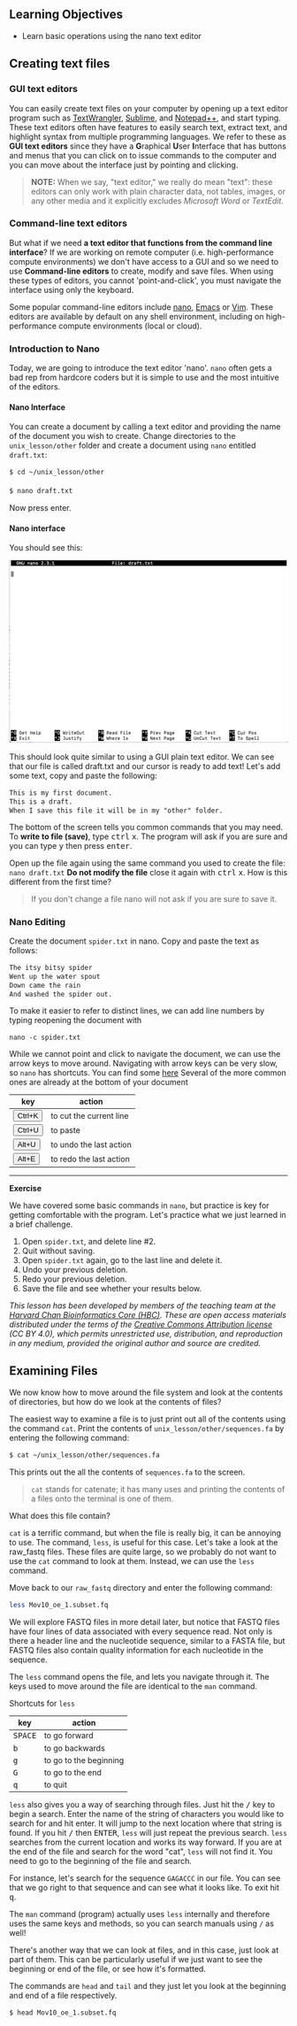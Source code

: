 
## Learning Objectives

* Learn basic operations using the nano text editor

## Creating text files


### GUI text editors

You can easily create text files on your computer by opening up a text editor program such as [TextWrangler](http://www.barebones.com/products/textwrangler/), [Sublime](http://www.sublimetext.com/), and [Notepad++](http://notepad-plus-plus.org/), and start typing. These text editors often have features to easily search text, extract text, and highlight syntax from multiple programming languages. We refer to these as **GUI text editors** since they have a **G**raphical **U**ser **I**nterface that has buttons and menus that you can click on to issue commands to the computer and you can move about the interface just by pointing and clicking.  

> **NOTE:** When we say, "text editor," we really do mean "text": these editors can only work with plain character data, not tables, images, or any other media and it explicitly excludes *Microsoft Word* or *TextEdit*. 


### Command-line text editors

But what if we need **a text editor that functions from the command line interface**? If we are working on remote computer (i.e. high-performance compute environments) we don't have access to a GUI and so we need to use **Command-line editors** to create, modify and save files. When using these types of editors, you cannot 'point-and-click', you must navigate the interface using only the keyboard.

Some popular command-line editors include [nano](http://www.nano-editor.org/), [Emacs](http://www.gnu.org/software/emacs/) or [Vim](http://www.vim.org/). These editors are available by default on any shell environment, including on high-performance compute environments (local or cloud).

### Introduction to Nano 

Today, we are going to introduce the text editor 'nano'. `nano` often gets a bad rep from hardcore coders but it is simple to use and the most intuitive of the editors.

#### Nano Interface

You can create a document by calling a text editor and providing the name of the document you wish to create. Change directories to the `unix_lesson/other` folder and create a document using `nano` entitled `draft.txt`:

```bash
$ cd ~/unix_lesson/other
	
$ nano draft.txt
```

Now press enter.

#### Nano interface

You should see this:

![image](img/nano.png)

This should look quite similar to using a GUI plain text editor. We can see that our file is called draft.txt and our cursor is ready to add text! Let's add some text, copy and paste the following:

```
This is my first document.
This is a draft.
When I save this file it will be in my "other" folder.
```

The bottom of the screen tells you common commands that you may need. To **write to file (save)**, type <kbd>ctrl</kbd> <kbd>x</kbd>. The program will ask if you are sure and you can type <kbd>y</kbd> then press <kbd>enter</kbd>.

Open up the file again using the same command you used to create the file: `nano draft.txt` **Do not modify the file** close it again with <kbd>ctrl</kbd> <kbd>x</kbd>. How is this different from the first time?

> If you don't change a file nano will not ask if you are sure to save it.


### Nano Editing
Create the document `spider.txt` in nano. Copy and paste the text as follows: 

```
The itsy bitsy spider
Went up the water spout
Down came the rain
And washed the spider out.
```

To make it easier to refer to distinct lines, we can add line numbers by typing reopening the document with 

```
nano -c spider.txt
```

While we cannot point and click to navigate the document, we can use the arrow keys to move around. Navigating with arrow keys can be very slow, so `nano` has shortcuts. You can find some [here](https://www.nano-editor.org/dist/latest/cheatsheet.html) Several of the more common ones are already at the bottom of your document



| key              | action                 |
| ---------------- | ---------------------- |
| <button>Ctrl+K</button>     | to cut the current line    |
| <button>Ctrl+U</button>     | to paste|
| <button>Alt+U</button>     | to undo the last action    |
| <button>Alt+E</button>     | to redo the last action|
*** 

**Exercise**

We have covered some basic commands in `nano`, but practice is key for getting comfortable with the program. Let's
practice what we just learned in a brief challenge.

1. Open `spider.txt`, and delete line #2.
2. Quit without saving.
3. Open `spider.txt` again, go to the last line and delete it. 
4. Undo your previous deletion.
5. Redo your previous deletion.
6. Save the file and see whether your results below.






*This lesson has been developed by members of the teaching team at the [Harvard Chan Bioinformatics Core (HBC)](http://bioinformatics.sph.harvard.edu/). These are open access materials distributed under the terms of the [Creative Commons Attribution license](https://creativecommons.org/licenses/by/4.0/) (CC BY 4.0), which permits unrestricted use, distribution, and reproduction in any medium, provided the original author and source are credited.*



## Examining Files

We now know how to move around the file system and look at the
contents of directories, but how do we look at the contents of files?

The easiest way to examine a file is to just print out all of the
contents using the command `cat`. Print the contents of `unix_lesson/other/sequences.fa` by entering the following command:

```bash
$ cat ~/unix_lesson/other/sequences.fa
```

This prints out the all the contents of `sequences.fa` to the screen.

> `cat` stands for catenate; it has many uses and printing the contents of a files onto the terminal is one of them.

What does this file contain?

`cat` is a terrific command, but when the file is really big, it can be annoying to use. The command, `less`, is useful for this case. Let's take a look at the raw_fastq files. These files are quite large, so we probably do not want to use the `cat` command to look at them. Instead, we can use the `less` command. 

Move back to our `raw_fastq` directory and enter the following command:

```bash
less Mov10_oe_1.subset.fq
```

We will explore FASTQ files in more detail later, but notice that FASTQ files have four lines of data associated with every sequence read. Not only is there a header line and the nucleotide sequence, similar to a FASTA file, but FASTQ files also contain quality information for each nucleotide in the sequence. 

The `less` command opens the file, and lets you navigate through it. The keys used to move around the file are identical to the `man` command.

<span class="caption">Shortcuts for `less`</span>

| key              | action                 |
| ---------------- | ---------------------- |
| <kbd>SPACE</kbd> | to go forward          |
| <kbd>b</kbd>     | to go backwards        |
| <kbd>g</kbd>     | to go to the beginning |
| <kbd>G</kbd>     | to go to the end       |
| <kbd>q</kbd>     | to quit                |

`less` also gives you a way of searching through files. Just hit the <kbd>/</kbd> key to begin a search. Enter the name of the string of characters you would like to search for and hit enter. It will jump to the next location where that string is found. If you hit <kbd>/</kbd> then <kbd>ENTER</kbd>, `less` will just repeat the previous search. `less` searches from the current location and works its way forward. If you are at the end of the file and search for the word "cat", `less` will not find it. You need to go to the beginning of the file and search.

For instance, let's search for the sequence `GAGACCC` in our file. You can see that we go right to that sequence and can see what it looks like. To exit hit <kbd>q</kbd>.

The `man` command (program) actually uses `less` internally and therefore uses the same keys and methods, so you can search manuals using `/` as well!

There's another way that we can look at files, and in this case, just
look at part of them. This can be particularly useful if we just want
to see the beginning or end of the file, or see how it's formatted.

The commands are `head` and `tail` and they just let you look at
the beginning and end of a file respectively.

```bash
$ head Mov10_oe_1.subset.fq
```
